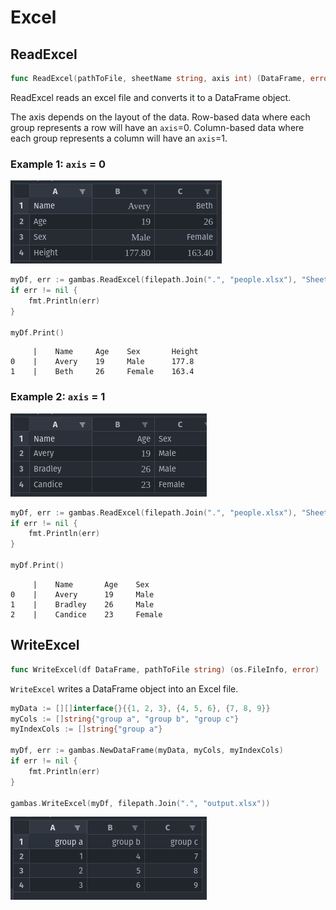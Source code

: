 # Excel

## ReadExcel

```go
func ReadExcel(pathToFile, sheetName string, axis int) (DataFrame, error)
```

ReadExcel reads an excel file and converts it to a DataFrame object.

The axis depends on the layout of the data. Row-based data where each group represents a row will have an `axis`=0. Column-based data where each group represents a column will have an `axis`=1.

### Example 1: `axis` = 0

![ReadExcel example 1](./assets/readexcel-1.png)
```go
myDf, err := gambas.ReadExcel(filepath.Join(".", "people.xlsx"), "Sheet1", 0)
if err != nil {
    fmt.Println(err)
}

myDf.Print()
```
```
     |    Name     Age    Sex       Height    
0    |    Avery    19     Male      177.8     
1    |    Beth     26     Female    163.4
```

### Example 2: `axis` = 1

![ReadExcel example 2](./assets/readexcel-2.png)
```go
myDf, err := gambas.ReadExcel(filepath.Join(".", "people.xlsx"), "Sheet1", 1)
if err != nil {
    fmt.Println(err)
}

myDf.Print()
```
```
     |    Name       Age    Sex       
0    |    Avery      19     Male      
1    |    Bradley    26     Male      
2    |    Candice    23     Female
```

## WriteExcel

```go
func WriteExcel(df DataFrame, pathToFile string) (os.FileInfo, error)
```

`WriteExcel` writes a DataFrame object into an Excel file.

```go
myData := [][]interface{}{{1, 2, 3}, {4, 5, 6}, {7, 8, 9}}
myCols := []string{"group a", "group b", "group c"}
myIndexCols := []string{"group a"}

myDf, err := gambas.NewDataFrame(myData, myCols, myIndexCols)
if err != nil {
    fmt.Println(err)
}

gambas.WriteExcel(myDf, filepath.Join(".", "output.xlsx"))
```
![WriteExcel result](./assets/writeexcel.png)